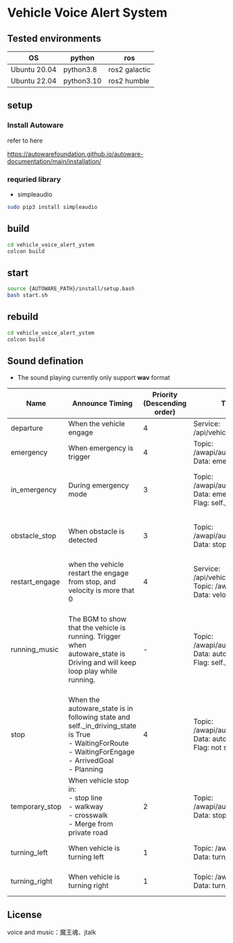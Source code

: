 # Vehicle Voice Alert System

## Tested environments

| OS           | python     | ros           |
| ------------ | ---------- | ------------- |
| Ubuntu 20.04 | python3.8  | ros2 galactic |
| Ubuntu 22.04 | python3.10 | ros2 humble   |

## setup

### Install Autoware

refer to here

<https://autowarefoundation.github.io/autoware-documentation/main/installation/>

### requried library
- simpleaudio
```bash
sudo pip3 install simpleaudio
```

## build

```bash
cd vehicle_voice_alert_ystem
colcon build
```

## start

```bash
source {AUTOWARE_PATH}/install/setup.bash
bash start.sh
```

## rebuild

```bash
cd vehicle_voice_alert_ystem
colcon build
```

## Sound defination
- The sound playing currently only support **wav** format

| Name           | Announce Timing                                                                                                                                                        | Priority (Descending order) | Trigger Source                                                                                       | Note                                                                                                 |
|----------------|------------------------------------------------------------------------------------------------------------------------------------------------------------------------|-----------------------------|------------------------------------------------------------------------------------------------------|------------------------------------------------------------------------------------------------------|
| departure      | When the vehicle engage                                                                                                                                                | 4                           | Service: /api/vehicle_voice/set/announce                                                             |                                                                                                      |
| emergency      | When emergency is trigger                                                                                                                                              | 4                           | Topic: /awapi/autoware/get/status<br /> Data: emergency                                              |                                                                                                      |
| in_emergency   | During emergency mode                                                                                                                                                  | 3                           | Topic: /awapi/autoware/get/status<br /> Data: emergency<br /> Flag: self._in_emergency_state         | Only trigger every mute_timeout during emergency                                                        |
| obstacle_stop  | When obstacle is detected                                                                                                                                              | 3                           | Topic: /awapi/autoware/get/status <br /> Data: stop_reason                                           | Only trigger after the mute_timeout period is over                                                   |
| restart_engage | when the vehicle restart the engage from stop, and velocity is more that 0                                                                                             | 4                           | Service: /api/vehicle_voice/set/announce<br /> Topic: /awapi/vehicle/get/status<br /> Data: velocity | Only trigger after the mute_timeout period is over                                                   |
| running_music  | The BGM to show that the vehicle is running. Trigger when autoware_state is Driving and will keep loop play while running.                                             | -                           | Topic: /awapi/autoware/get/status<br /> Data: autoware_state<br /> Flag: self._in_driving_state      | Independent from other announce. Will play together with other announce. Stop when in emergency mode |
| stop           | When the autoware_state is in following state and self._in_driving_state is True<br /> - WaitingForRoute<br /> - WaitingForEngage<br /> - ArrivedGoal<br /> - Planning | 4                           | Topic: /awapi/autoware/get/status<br /> Data: autoware_state<br /> Flag: not self._in_driving_state  |                                                                                                      |
| temporary_stop | When vehicle stop in:<br /> - stop line<br /> - walkway<br /> - crosswalk<br /> - Merge from private road                                                              | 2                           | Topic: /awapi/autoware/get/status<br /> Data: stop_reason                                            | Only trigger after the mute_timeout period is over                                                   |
| turning_left   | When vehicle is turning left                                                                                                                                           | 1                           | Topic: /awapi/vehicle/get/status<br /> Data: turn_signal                                             | Trigger every mute_timeout when turning                                                                  |
| turning_right  | When vehicle is turning right                                                                                                                                          | 1                           | Topic: /awapi/vehicle/get/status<br /> Data: turn_signal                                             | Trigger every mute_timeout when turning                                                                  |

## License

voice and music：魔王魂、jtalk

